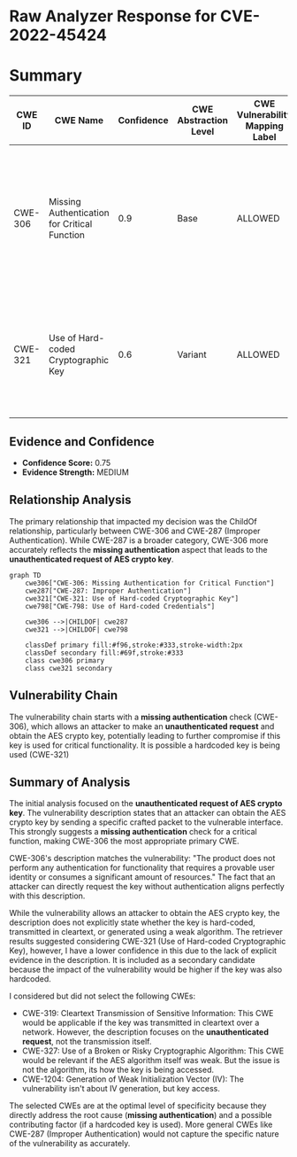 # Raw Analyzer Response for CVE-2022-45424

# Summary
| CWE ID | CWE Name | Confidence | CWE Abstraction Level | CWE Vulnerability Mapping Label | CWE-Vulnerability Mapping Notes |
|---|---|---|---|---|---|
| CWE-306 | Missing Authentication for Critical Function | 0.9 | Base | ALLOWED | The product does not perform any authentication for functionality that requires a provable user identity or consumes a significant amount of resources. |
| CWE-321 | Use of Hard-coded Cryptographic Key | 0.6 | Variant | ALLOWED | The use of a hard-coded cryptographic key significantly increases the possibility that encrypted data may be recovered. |

## Evidence and Confidence

*   **Confidence Score:** 0.75
*   **Evidence Strength:** MEDIUM

## Relationship Analysis
The primary relationship that impacted my decision was the ChildOf relationship, particularly between CWE-306 and CWE-287 (Improper Authentication). While CWE-287 is a broader category, CWE-306 more accurately reflects the **missing authentication** aspect that leads to the **unauthenticated request of AES crypto key**.

```mermaid
graph TD
    cwe306["CWE-306: Missing Authentication for Critical Function"]
    cwe287["CWE-287: Improper Authentication"]
    cwe321["CWE-321: Use of Hard-coded Cryptographic Key"]
    cwe798["CWE-798: Use of Hard-coded Credentials"]
    
    cwe306 -->|CHILDOF| cwe287
    cwe321 -->|CHILDOF| cwe798

    classDef primary fill:#f96,stroke:#333,stroke-width:2px
    classDef secondary fill:#69f,stroke:#333
    class cwe306 primary
    class cwe321 secondary
```

## Vulnerability Chain
The vulnerability chain starts with a **missing authentication** check (CWE-306), which allows an attacker to make an **unauthenticated request** and obtain the AES crypto key, potentially leading to further compromise if this key is used for critical functionality. It is possible a hardcoded key is being used (CWE-321)

## Summary of Analysis
The initial analysis focused on the **unauthenticated request of AES crypto key**. The vulnerability description states that an attacker can obtain the AES crypto key by sending a specific crafted packet to the vulnerable interface. This strongly suggests a **missing authentication** check for a critical function, making CWE-306 the most appropriate primary CWE.

CWE-306's description matches the vulnerability: "The product does not perform any authentication for functionality that requires a provable user identity or consumes a significant amount of resources." The fact that an attacker can directly request the key without authentication aligns perfectly with this description.

While the vulnerability allows an attacker to obtain the AES crypto key, the description does not explicitly state whether the key is hard-coded, transmitted in cleartext, or generated using a weak algorithm. The retriever results suggested considering CWE-321 (Use of Hard-coded Cryptographic Key), however, I have a lower confidence in this due to the lack of explicit evidence in the description. It is included as a secondary candidate because the impact of the vulnerability would be higher if the key was also hardcoded.

I considered but did not select the following CWEs:

*   CWE-319: Cleartext Transmission of Sensitive Information: This CWE would be applicable if the key was transmitted in cleartext over a network. However, the description focuses on the **unauthenticated request**, not the transmission itself.
*   CWE-327: Use of a Broken or Risky Cryptographic Algorithm: This CWE would be relevant if the AES algorithm itself was weak. But the issue is not the algorithm, its how the key is being accessed.
*   CWE-1204: Generation of Weak Initialization Vector (IV): The vulnerability isn't about IV generation, but key access.

The selected CWEs are at the optimal level of specificity because they directly address the root cause (**missing authentication**) and a possible contributing factor (if a hardcoded key is used). More general CWEs like CWE-287 (Improper Authentication) would not capture the specific nature of the vulnerability as accurately.